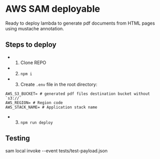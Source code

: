 # AWS SAM deployable
Ready to deploy lambda to generate pdf documents from HTML pages using mustache annotation.

## Steps to deploy
- 1. Clone REPO

- 2. `npm i`

- 3. Create `.env` file in the root directory:
```
AWS_S3_BUCKET= # generated pdf files destination bucket without `s3://`
AWS_REGION= # Region code
AWS_STACK_NAME= # Application stack name
```

- 3. `npm run deploy`


## Testing 

sam local invoke --event tests/test-payload.json